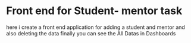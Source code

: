 # Front end for Student- mentor task
here i create a front end application for adding a student and mentor and also deleting the data finally you can see the All Datas in Dashboards

